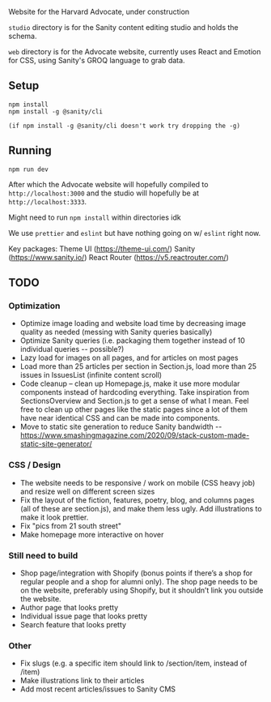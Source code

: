 
Website for the Harvard Advocate, under construction

`studio` directory is for the Sanity content editing studio and holds the schema.

`web` directory is for the Advocate website, currently uses React and Emotion for CSS, using Sanity's GROQ language to grab data.

## Setup

```
npm install
npm install -g @sanity/cli

(if npm install -g @sanity/cli doesn't work try dropping the -g)
```

## Running
```
npm run dev
```

After which the Advocate website will hopefully compiled to `http://localhost:3000` and the studio will hopefully be at `http://localhost:3333`.

Might need to run `npm install` within directories idk

We use `prettier` and `eslint` but have nothing going on w/ `eslint` right now.

Key packages:
Theme UI (https://theme-ui.com/)
Sanity (https://www.sanity.io/)
React Router (https://v5.reactrouter.com/)


## TODO

### Optimization
-   Optimize image loading and website load time by decreasing image quality as needed (messing with Sanity queries basically)
-   Optimize Sanity queries (i.e. packaging them together instead of 10 individual queries -- possible?)
-   Lazy load for images on all pages, and for articles on most pages
- Load more than 25 articles per section in Section.js, load more than 25 issues in IssuesList (infinite content scroll)
-   Code cleanup – clean up Homepage.js, make it use more modular components instead of hardcoding everything. Take inspiration from SectionsOverview and Section.js to get a sense of what I mean. Feel free to clean up other pages like the static pages since a lot of them have near identical CSS and can be made into components.
- Move to static site generation to reduce Sanity bandwidth -- https://www.smashingmagazine.com/2020/09/stack-custom-made-static-site-generator/


### CSS / Design
-   The website needs to be responsive / work on mobile (CSS heavy job) and resize well on different screen sizes
- Fix the layout of the fiction, features, poetry, blog, and columns pages (all of these are section.js), and make them less ugly. Add illustrations to make it look prettier.
- Fix "pics from 21 south street"
- Make homepage more interactive on hover

### Still need to build
- Shop page/integration with Shopify (bonus points if there’s a shop for regular people and a shop for alumni only). The shop page needs to be on the website, preferably using Shopify, but it shouldn’t link you outside the website.
-   Author page that looks pretty
-   Individual issue page that looks pretty
-   Search feature that looks pretty

### Other
- Fix slugs (e.g. a specific item should link to /section/item, instead of /item)
- Make illustrations link to their articles
- Add most recent articles/issues to Sanity CMS
